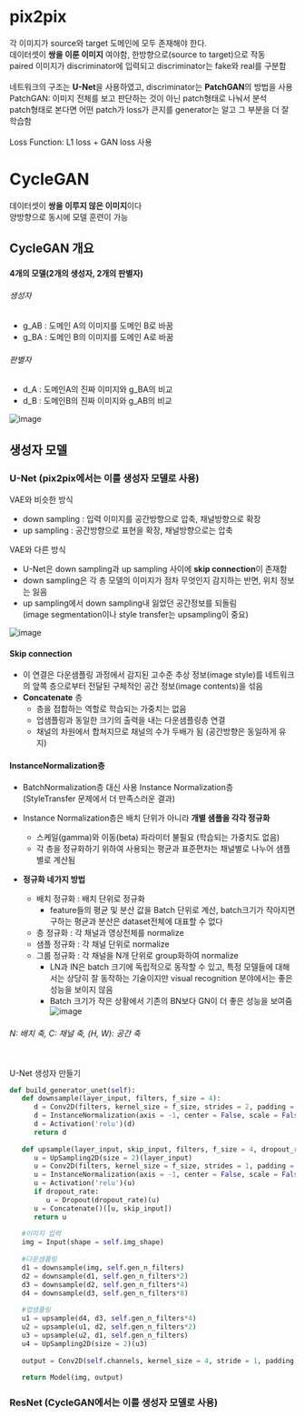 # pix2pix 
각 이미지가 source와 target 도메인에 모두 존재해야 한다. <br>
데이터셋이 **쌍을 이룬 이미지** 여야함, 한방향으로(source to target)으로 작동 <br>
paired 이미지가 discriminator에 입력되고 discriminator는 fake와 real를 구분함 <br>
<br>
네트워크의 구조는 **U-Net**을 사용하였고, discriminator는 **PatchGAN**의 방법을 사용<br>
PatchGAN: 이미지 전체를 보고 판단하는 것이 아닌 patch형태로 나눠서 분석<br>
patch형태로 본다면 어떤 patch가 loss가 큰지를 generator는 알고 그 부분을 더 잘 학습함<br>
<br>
Loss Function: L1 loss + GAN loss 사용

# CycleGAN
데이터셋이 **쌍을 이루지 않은 이미지**이다 <br>
양방향으로 동시에 모델 훈련이 가능<br>

## CycleGAN 개요
#### 4개의 모델(2개의 생성자, 2개의 판별자)
###### 생성자
- g_AB : 도메인 A의 이미지를 도메인 B로 바꿈 
- g_BA : 도메인 B의 이미지를 도메인 A로 바꿈

###### 판별자
- d_A : 도메인A의 진짜 이미지와 g_BA의 비교
- d_B : 도메인B의 진짜 이미지와 g_AB의 비교

![image](https://user-images.githubusercontent.com/72767245/103436168-17818b00-4c5c-11eb-85fa-d16989def2b0.png)


## 생성자 모델
### U-Net (pix2pix에서는 이를 생성자 모델로 사용)
VAE와 비슷한 방식
- down sampling : 입력 이미지를 공간방향으로 압축, 채널방향으로 확장
- up sampling : 공간방향으로 표현을 확장, 채널방향으로는 압축

VAE와 다른 방식
- U-Net은 down sampling과 up sampling 사이에 **skip connection**이 존재함
- down sampling은 각 층 모델의 이미지가 점차 무엇인지 감지하는 반면, 위치 정보는 잃음
- up sampling에서 down sampling내 잃었던 공간정보를 되돌림 <br>
(image segmentation이나 style transfer는 upsampling이 중요)

![image](https://user-images.githubusercontent.com/72767245/103436583-88c33d00-4c60-11eb-880a-8fe545b17333.png)

#### Skip connection
- 이 연결은 다운샘플링 과정에서 감지된 고수준 추상 정보(image style)를 네트워크의 앞쪽 층으로부터 전달된 구체적인 공간 정보(image contents)을 섞음
- **Concatenate** 층
   - 층을 접합하는 역할로 학습되는 가중치는 없음
   - 업샘플링과 동일한 크기의 출력을 내는 다운샘플링층 연결
   - 채널의 차원에서 합쳐지므로 채널의 수가 두배가 됨 (공간방향은 동일하게 유지)
   
#### InstanceNormalization층
- BatchNormalization층 대신 사용 Instance Normalization층 <br>
(StyleTransfer 문제에서 더 만족스러운 결과)

- Instance Normalization층은 배치 단위가 아니라 **개별 샘플을 각각 정규화**
   - 스케일(gamma)와 이동(beta) 파라미터 불필요 (학습되는 가중치도 없음)
   - 각 층을 정규화하기 위하여 사용되는 평균과 표준편차는 채널별로 나누어 샘플별로 계산됨

- **정규화 네가지 방법**
   - 배치 정규화 : 배치 단위로 정규화
      - feature들의 평균 및 분산 값을 Batch 단위로 계산, batch크기가 작아지면 구하는 평균과 분산은 dataset전체에 대표할 수 없다
   - 층 정규화 : 각 채널과 영상전체를 normalize
   - 샘플 정규화 : 각 채널 단위로 normalize
   - 그룹 정규화 : 각 채널을 N개 단위로 group화하여 normalize
      - LN과 IN은 batch 크기에 독립적으로 동작할 수 있고, 특정 모델들에 대해서는 상당히 잘 동작하는 기술이지만 visual recognition 분야에서는 좋은 성능을 보이지 않음
      - Batch 크기가 작은 상황에서 기존의 BN보다 GN이 더 좋은 성능을 보여줌
![image](https://user-images.githubusercontent.com/72767245/103438684-bb792f80-4c78-11eb-8681-78ce9ca525c6.png)
###### N: 배치 축, C: 채널 축, (H, W): 공간 축 
<br>
U-Net 생성자 만들기

```python
def build_generator_unet(self):
   def downsample(layer_input, filters, f_size = 4):
      d = Conv2D(filters, kernel_size = f_size, strides = 2, padding = 'same')(layer_input)
      d = InstanceNormalization(axis = -1, center = False, scale = False)(d)
      d = Activation('relu')(d)
      return d
   
   def upsample(layer_input, skip_input, filters, f_size = 4, dropout_rate = 0):
      u = UpSampling2D(size = 2)(layer_input)
      u = Conv2D(filters, kernel_size = f_size, strides = 1, padding = 'same')(u)
      u = InstanceNormalization(axis = -1, center = False, scale = False)(u)
      u = Activation('relu')(u)
      if dropout_rate:
         u = Dropout(dropout_rate)(u)
      u = Concatenate()([u, skip_input])
      return u
   
   #이미지 입력
   img = Input(shape = self.img_shape)
   
   #다운샘플링
   d1 = downsample(img, self.gen_n_filters)
   d2 = downsample(d1, self.gen_n_filters*2)
   d3 = downsample(d2, self.gen_n_filters*4)
   d4 = downsample(d3, self.gen_n_filters*8)   
   
   #업샘플링
   u1 = upsample(d4, d3, self.gen_n_filters*4)
   u2 = upsample(u1, d2, self.gen_n_filters*2)
   u3 = upsample(u2, d1, self.gen_n_filters)
   u4 = UpSampling2D(size = 2)(u3)
   
   output = Conv2D(self.channels, kernel_size = 4, stride = 1, padding = 'same', activation = 'tanh')(u4)
   
   return Model(img, output)

```


### ResNet (CycleGAN에서는 이를 생성자 모델로 사용)

